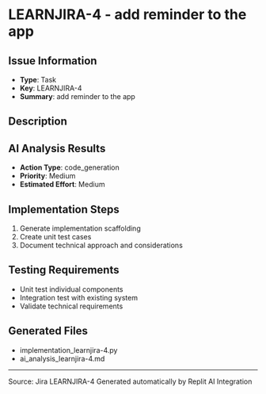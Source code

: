 # LEARNJIRA-4 - add reminder to the app

## Issue Information
- **Type**: Task
- **Key**: LEARNJIRA-4
- **Summary**: add reminder to the app

## Description


## AI Analysis Results
- **Action Type**: code_generation
- **Priority**: Medium
- **Estimated Effort**: Medium

## Implementation Steps
1. Generate implementation scaffolding
2. Create unit test cases
3. Document technical approach and considerations

## Testing Requirements
- Unit test individual components
- Integration test with existing system
- Validate technical requirements

## Generated Files
- implementation_learnjira-4.py
- ai_analysis_learnjira-4.md

---
Source: Jira LEARNJIRA-4
Generated automatically by Replit AI Integration
